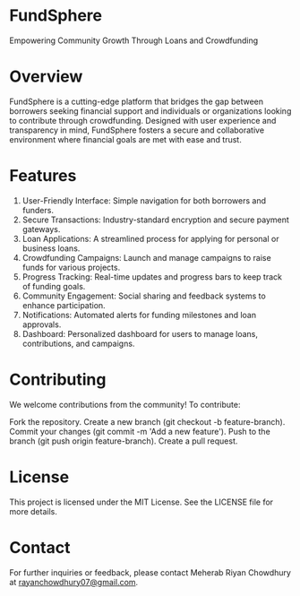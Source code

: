 # FundSphere
Empowering Community Growth Through Loans and Crowdfunding

# Overview
FundSphere is a cutting-edge platform that bridges the gap between borrowers seeking financial support and individuals or organizations looking to contribute through crowdfunding. Designed with user experience and transparency in mind, FundSphere fosters a secure and collaborative environment where financial goals are met with ease and trust.

# Features
1. User-Friendly Interface: Simple navigation for both borrowers and funders.
2. Secure Transactions: Industry-standard encryption and secure payment gateways.
3. Loan Applications: A streamlined process for applying for personal or business loans.
4. Crowdfunding Campaigns: Launch and manage campaigns to raise funds for various projects.
5. Progress Tracking: Real-time updates and progress bars to keep track of funding goals.
6. Community Engagement: Social sharing and feedback systems to enhance participation.
7. Notifications: Automated alerts for funding milestones and loan approvals.
8. Dashboard: Personalized dashboard for users to manage loans, contributions, and campaigns.

# Contributing
We welcome contributions from the community! To contribute:

Fork the repository.
Create a new branch (git checkout -b feature-branch).
Commit your changes (git commit -m 'Add a new feature').
Push to the branch (git push origin feature-branch).
Create a pull request.
# License
This project is licensed under the MIT License. See the LICENSE file for more details.

# Contact
For further inquiries or feedback, please contact Meherab Riyan Chowdhury at rayanchowdhury07@gmail.com.


